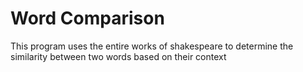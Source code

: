 # Word Comparison

This program uses the entire works of shakespeare to determine the similarity between two words based on their context
